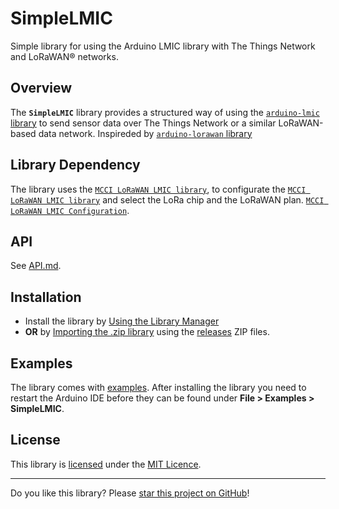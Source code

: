 # SimpleLMIC

Simple library for using the Arduino LMIC library with The Things Network and LoRaWAN&reg; networks.

## Overview

The **`SimpleLMIC`** library provides a structured way of using the [`arduino-lmic` library][0] to send sensor data over The Things Network or a similar LoRaWAN-based data network. Inspireded by [`arduino-lorawan` library][1]

## Library Dependency

The library uses the [`MCCI LoRaWAN LMIC library`][0], to configurate the [`MCCI LoRaWAN LMIC library`][0] and select the LoRa chip and the LoRaWAN plan. [`MCCI LoRaWAN LMIC Configuration`][2].

## API

See [API.md](API.md).

## Installation

* Install the library by [Using the Library Manager](https://www.arduino.cc/en/Guide/Libraries#toc3)
* **OR** by [Importing the .zip library](https://www.arduino.cc/en/Guide/Libraries#toc4) using the [releases](https://github.com/ricaun/SimpleLMIC/releases) ZIP files.

## Examples

The library comes with [examples](examples). After installing the library you need to restart the Arduino IDE before they can be found under **File > Examples > SimpleLMIC**.

## License

This library is [licensed](LICENSE) under the [MIT Licence](https://en.wikipedia.org/wiki/MIT_License).

---

Do you like this library? Please [star this project on GitHub](https://github.com/ricaun/SimpleLMIC/stargazers)!

[0]: https://github.com/mcci-catena/arduino-lmic
[1]: https://github.com/mcci-catena/arduino-lorawan
[2]: https://github.com/mcci-catena/arduino-lmic#configuration